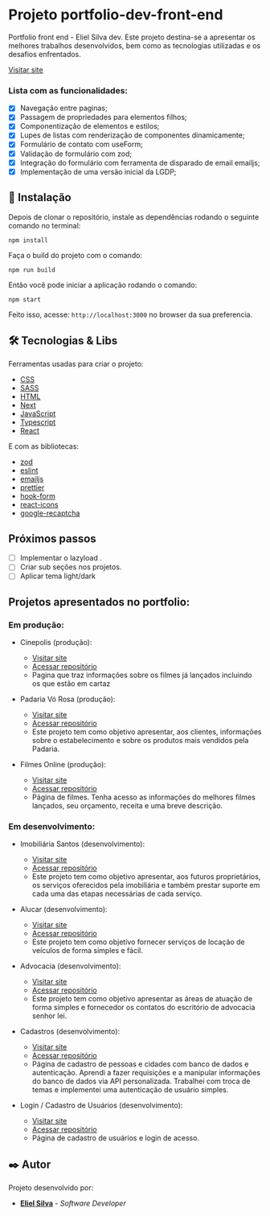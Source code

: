 # Projeto portfolio-dev-front-end

Portfolio front end - Eliel Silva dev.
Este projeto destina-se a apresentar os melhores trabalhos desenvolvidos, bem como as tecnologias utilizadas e os desafios enfrentados.

[Visitar site]()

### Lista com as funcionalidades:

- [x] Navegação entre paginas;
- [x] Passagem de propriedades para elementos filhos;
- [x] Componentização de elementos e estilos;
- [x] Lupes de listas com renderização de componentes dinamicamente;
- [x] Formulário de contato com useForm;
- [x] Validação de formulário com zod;
- [x] Integração do formulário com ferramenta de disparado de email emailjs;
- [x] Implementação de uma versão inicial da LGDP;

## 🔧 Instalação

Depois de clonar o repositório, instale as dependências rodando o seguinte comando no terminal:

```
npm install
```

Faça o build do projeto com o comando:

```
npm run build
```

Então você pode iniciar a aplicação rodando o comando:

```
npm start
```

Feito isso, acesse: `http://localhost:3000` no browser da sua preferencia.

## 🛠️ Tecnologias & Libs

Ferramentas usadas para criar o projeto:

- [CSS](https://developer.mozilla.org/pt-BR/docs/Web/CSS)
- [SASS](https://sass-lang.com/)
- [HTML](https://developer.mozilla.org/pt-BR/docs/Web/HTML)
- [Next](https://nextjs.org/)
- [JavaScript](https://developer.mozilla.org/pt-BR/docs/Web/JavaScript)
- [Typescript](https://www.typescriptlang.org/)
- [React](https://reactjs.org/)

E com as bibliotecas:

- [zod](https://zod.dev/)
- [eslint](https://eslint.org/)
- [emailjs](https://www.emailjs.com/)
- [prettier](https://prettier.io/)
- [hook-form](https://www.react-hook-form.com/)
- [react-icons](https://react-icons.github.io/react-icons/)
- [google-recaptcha](https://www.google.com/recaptcha/about/)

## Próximos passos

- [ ] Implementar o lazyload .
- [ ] Criar sub seções nos projetos.
- [ ] Aplicar tema light/dark

## Projetos apresentados no portfolio:

### Em produção:

- Cinepolis (produção):

  - [Visitar site](https://cinepolis-tmdb.vercel.app/)
  - [Acessar repositório](https://github.com/Eliel-Silva-dev/cinepolis_tmdb)
  - Pagina que traz informações sobre os filmes já lançados incluindo os que estão em cartaz

- Padaria Vó Rosa (produção):

  - [Visitar site](https://padaria-vo-rosa.vercel.app/)
  - [Acessar repositório](https://github.com/Eliel-Silva-dev/padaria-vo-rosa)
  - Este projeto tem como objetivo apresentar, aos clientes, informações sobre o estabelecimento e sobre os produtos mais vendidos pela Padaria.

- Filmes Online (produção):

  - [Visitar site](https://filmes-online-tmdb.vercel.app/)
  - [Acessar repositório](https://github.com/Eliel-Silva-dev/filmesOnline-tmdb)
  - Página de filmes. Tenha acesso as informações do melhores filmes lançados, seu orçamento, receita e uma breve descrição.

### Em desenvolvimento:

- Imobiliária Santos (desenvolvimento):

  - [Visitar site]()
  - [Acessar repositório]()
  - Este projeto tem como objetivo apresentar, aos futuros proprietários, os serviços oferecidos pela imobiliária e também prestar suporte em cada uma das etapas necessárias de cada serviço.

- Alucar (desenvolvimento):

  - [Visitar site]()
  - [Acessar repositório]()
  - Este projeto tem como objetivo fornecer serviços de locação de veículos de forma simples e fácil.

- Advocacia (desenvolvimento):

  - [Visitar site]()
  - [Acessar repositório]()
  - Este projeto tem como objetivo apresentar as áreas de atuação de forma simples e fornecedor os contatos do escritório de advocacia senhor lei.

- Cadastros (desenvolvimento):

  - [Visitar site]()
  - [Acessar repositório]()
  - Página de cadastro de pessoas e cidades com banco de dados e autenticação. Aprendi a fazer requisições e a manipular informações do banco de dados via API personalizada. Trabalhei com troca de temas e implementei uma autenticação de usuário simples.

- Login / Cadastro de Usuários (desenvolvimento):

  - [Visitar site]()
  - [Acessar repositório]()
  - Página de cadastro de usuários e login de acesso.

## ✒️ Autor

Projeto desenvolvido por:

- **[Eliel Silva](https://github.com/Eliel-Silva-dev)** - _Software Developer_
